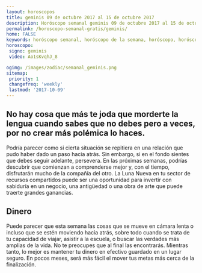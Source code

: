```yaml
---
layout: horoscopos
title: geminis 09 de octubre 2017 al 15 de octubre 2017 
description: Horóscopo semanal geminis 09 de octubre 2017 al 15 de octubre 2017. No hay cosa que más te joda que morderte la lengua cuando sabes que no debes pero a veces, por no crear más polémica lo haces.
permalink: /horoscopo-semanal-gratis/geminis/
home: FALSE
keywords: horóscopo semanal, horóscopo de la semana, horóscopo, horóscopo gratis,horóscopos, horóscopo esperanza gracia, horoscopos geminis la semana, horóscopos gratis, Tarot, Astrologia, Zodíaco, geminis, horoscopo gratis, semanal
horoscopo:
 signo: geminis
 video: Ao1sKvqhJ_8

ogimg: /images/zodiac/semanal_geminis.png
sitemap:
 priority: 1
 changefreq: 'weekly'
 lastmod: '2017-10-09'
---
```




## No hay cosa que más te joda que morderte la lengua cuando sabes que no debes pero a veces, por no crear más polémica lo haces.


Podría parecer como si cierta situación se repitiera en una relación que pudo haber dado un paso hacia atrás. Sin embargo, si en el fondo sientes que debes seguir adelante, persevera. En las próximas semanas, podrías descubrir que comienzan a comprenderse mejor y, con el tiempo, disfrutarán mucho de la compañía del otro. La Luna Nueva en tu sector de recursos compartidos puede ser una oportunidad para invertir con sabiduría en un negocio, una antigüedad o una obra de arte que puede traerte grandes ganancias.

## Dinero

Puede parecer que esta semana las cosas que se mueve en cámara lenta o incluso que se estén moviendo hacia atrás, sobre todo cuando se trata de tu capacidad de viajar, asistir a la escuela, o buscar las verdades más amplias de la vida. No te preocupes que al final las encontrarás. Mientras tanto, lo mejor es mantener tu dinero en efectivo guardado en un lugar seguro. En pocos meses, será más fácil el mover tus metas más cerca de la finalización.